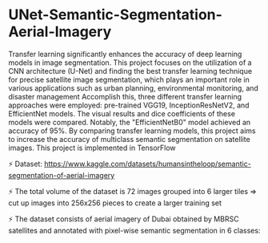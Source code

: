 # UNet-Semantic-Segmentation-Aerial-Imagery

Transfer learning significantly enhances the accuracy of deep learning models in image segmentation. This project focuses on the utilization of a CNN architecture (U-Net) and finding the best transfer learning technique for precise satellite image segmentation, which plays an important role in various applications such as urban planning, environmental monitoring, and disaster management Accomplish this, three different transfer learning approaches were employed: pre-trained VGG19, InceptionResNetV2, and EfficientNet models. The visual results and dice coefficients of these models were compared. Notably, the "EfficientNetB0" model achieved an accuracy of 95%. By comparing transfer learning models, this project aims to increase the accuracy of multiclass semantic segmentation on satellite images. This project is implemented in TensorFlow 

⚡ Dataset: https://www.kaggle.com/datasets/humansintheloop/semantic-segmentation-of-aerial-imagery

⚡ The total volume of the dataset is 72 images grouped into 6 larger tiles => cut up images into 256x256 pieces to create a larger training set

⚡ The dataset consists of aerial imagery of Dubai obtained by MBRSC satellites and annotated with pixel-wise semantic segmentation in 6 classes: 
